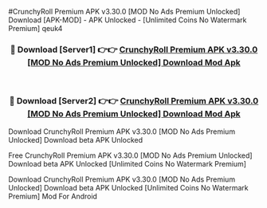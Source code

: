 #CrunchyRoll Premium APK v3.30.0 [MOD No Ads Premium Unlocked] Download [APK-MOD] - APK Unlocked - [Unlimited Coins No Watermark Premium] qeuk4



<div align="center">

<h3>🔴 Download [Server1] 👉👉 <a href="https://momento.my/?title=CrunchyRoll_Premium_APK_v3.30.0_[MOD_No_Ads_Premium_Unlocked]_Download">CrunchyRoll Premium APK v3.30.0 [MOD No Ads Premium Unlocked] Download Mod Apk</a></h3><br>

<h3>🔴 Download [Server2] 👉👉 <a href="https://momento.my/?title=CrunchyRoll_Premium_APK_v3.30.0_[MOD_No_Ads_Premium_Unlocked]_Download">CrunchyRoll Premium APK v3.30.0 [MOD No Ads Premium Unlocked] Download Mod Apk</a></h3>
</div>



Download CrunchyRoll Premium APK v3.30.0 [MOD No Ads Premium Unlocked] Download beta APK Unlocked

Free CrunchyRoll Premium APK v3.30.0 [MOD No Ads Premium Unlocked] Download beta APK Unlocked [Unlimited Coins No Watermark Premium]

Download CrunchyRoll Premium APK v3.30.0 [MOD No Ads Premium Unlocked] Download beta APK Unlocked [Unlimited Coins No Watermark Premium] Mod For Android
